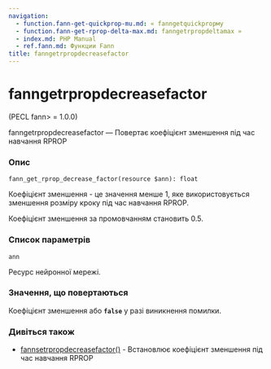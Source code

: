 ```yaml
---
navigation:
  - function.fann-get-quickprop-mu.md: « fanngetquickpropму
  - function.fann-get-rprop-delta-max.md: fanngetrpropdeltamax »
  - index.md: PHP Manual
  - ref.fann.md: Функции Fann
title: fanngetrpropdecreasefactor
---
```

# fanngetrpropdecreasefactor

(PECL fann> = 1.0.0)

fanngetrpropdecreasefactor — Повертає коефіцієнт зменшення під час навчання RPROP

### Опис

```methodsynopsis
fann_get_rprop_decrease_factor(resource $ann): float
```

Коефіцієнт зменшення - це значення менше 1, яке використовується зменшення розміру кроку під час навчання RPROP.

Коефіцієнт зменшення за промовчанням становить 0.5.

### Список параметрів

`ann`

Ресурс нейронної мережі.

### Значення, що повертаються

Коефіцієнт зменшення або **`false`** у разі виникнення помилки.

### Дивіться також

-   [fannsetrpropdecreasefactor()](function.fann-set-rprop-decrease-factor.md) - Встановлює коефіцієнт зменшення під час навчання RPROP
